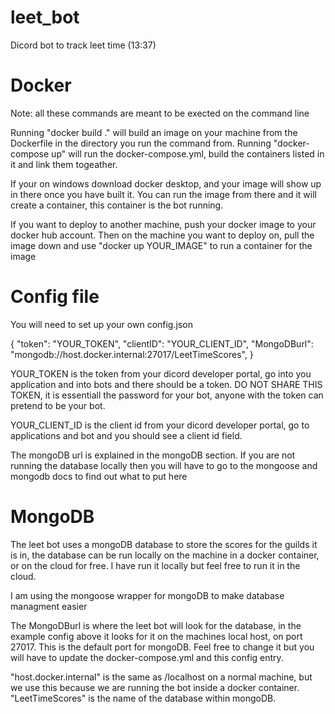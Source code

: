 # leet_bot
Dicord bot to track leet time (13:37)


# Docker
Note: all these commands are meant to be exected on the command line

Running "docker build ." will build an image on your machine from the Dockerfile in the directory you run the command from.
Running "docker-compose up" will run the docker-compose.yml, build the containers listed in it and link them togeather.

If your on windows download docker desktop, and your image will show up in there once you have built it. You can run the image from there and it will create a container, this container is the bot running.

If you want to deploy to another machine, push your docker image to your docker hub account. Then on the machine you want to deploy on, pull the image down and use "docker up YOUR_IMAGE" to run a container for the image

# Config file
You will need to set up your own config.json

{
    "token": "YOUR_TOKEN",
    "clientID": "YOUR_CLIENT_ID",
    "MongoDBurl": "mongodb://host.docker.internal:27017/LeetTimeScores",
}

YOUR_TOKEN is the token from your dicord developer portal, go into you application and into bots and there should be a token. DO NOT SHARE THIS TOKEN, it is essentiall the password for your bot, anyone with the token can pretend to be your bot.

YOUR_CLIENT_ID is the client id from your dicord developer portal, go to applications and bot and you should see a client id field.

The mongoDB url is explained in the mongoDB section. If you are not running the database locally then you will have to go to the mongoose and mongodb docs to find out what to put here

# MongoDB
The leet bot uses a mongoDB database to store the scores for the guilds it is in, the database can be run locally on the machine in a docker container, or on the cloud for free. I have run it locally but feel free to run it in the cloud.

I am using the mongoose wrapper for mongoDB to make database managment easier

The MongoDBurl is where the leet bot will look for the database, in the example config above it looks for it on the machines local host, on port 27017. This is the default port for mongoDB. Feel free to change it but you will have to update the docker-compose.yml and this config entry. 

"host.docker.internal" is the same as /localhost on a normal machine, but we use this because we are running the bot inside a docker container. "LeetTimeScores" is the name of the database within mongoDB.